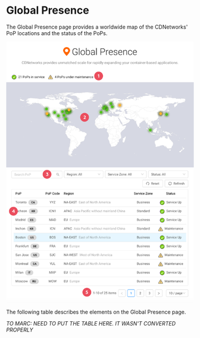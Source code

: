 # Global Presence

The Global Presence page provides a worldwide map of the CDNetworks' PoP locations and the status of the PoPs.

![null](</docs/resources/images/global-presence-w-numbers.png>)

The following table describes the elements on the Global Presence page.

*TO MARC: NEED TO PUT THE TABLE HERE. IT WASN'T CONVERTED PROPERLY*